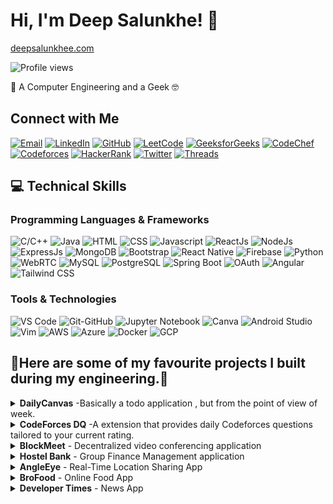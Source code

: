 # Hi, I'm Deep Salunkhe! 👋

[deepsalunkhee.com](https://deepsalunkhee.com)

![Profile views](https://komarev.com/ghpvc/?username=deepsalunkhee&label=Profile%20views&color=0e75b6&style=flat)

🌟 A Computer Engineering and a Geek 🤓

## Connect with Me

[![Email](https://img.shields.io/badge/Email-%23D14836.svg?style=for-the-badge&logo=gmail&logoColor=white)](mailto:deepsalunkhee@gmail.com)
[![LinkedIn](https://img.shields.io/badge/LinkedIn-%230077B5.svg?style=for-the-badge&logo=linkedin&logoColor=white)](https://www.linkedin.com/in/deep-salunkhe-917931225/)
[![GitHub](https://img.shields.io/badge/GitHub-%23181717.svg?style=for-the-badge&logo=github&logoColor=white)](http://github.com/deepsalunkhee)
[![LeetCode](https://img.shields.io/badge/LeetCode-%23FFA116.svg?style=for-the-badge&logo=leetcode&logoColor=black)](https://leetcode.com/deepsalunkhee/)
[![GeeksforGeeks](https://img.shields.io/badge/GeeksforGeeks-%2348A646.svg?style=for-the-badge&logo=geeksforgeeks&logoColor=white)](https://auth.geeksforgeeks.org/user/deepsalunkhee)
[![CodeChef](https://img.shields.io/badge/CodeChef-%235B463F.svg?style=for-the-badge&logo=codechef&logoColor=white)](https://www.codechef.com/users/deepsalunkhee)
[![Codeforces](https://img.shields.io/badge/Codeforces-%23161616.svg?style=for-the-badge&logo=codeforces&logoColor=white)](https://codeforces.com/profile/Deep_Salunkhe)
[![HackerRank](https://img.shields.io/badge/HackerRank-%23006500.svg?style=for-the-badge&logo=hackerrank&logoColor=white)](https://www.hackerrank.com/deepsalunkhee)
[![Twitter](https://img.shields.io/badge/Twitter-%231DA1F2.svg?style=for-the-badge&logo=twitter&logoColor=white)](https://twitter.com/DeepSalunkhee)
[![Threads](https://img.shields.io/badge/Threads-%232C2C2C.svg?style=for-the-badge&logo=threads&logoColor=white)](https://www.threads.net/@deepsalunkhee)

## 💻 Technical Skills

### Programming Languages & Frameworks
![C/C++](https://img.shields.io/badge/C/C++-00599C?style=for-the-badge&logo=c%2B%2B&logoColor=white)
![Java](https://img.shields.io/badge/Java-007396?style=for-the-badge&logo=java&logoColor=white)
![HTML](https://img.shields.io/badge/HTML-E34F26?style=for-the-badge&logo=html5&logoColor=white)
![CSS](https://img.shields.io/badge/CSS-1572B6?style=for-the-badge&logo=css3&logoColor=white)
![Javascript](https://img.shields.io/badge/Javascript-F7DF1E?style=for-the-badge&logo=javascript&logoColor=black)
![ReactJs](https://img.shields.io/badge/ReactJs-61DAFB?style=for-the-badge&logo=react&logoColor=black)
![NodeJs](https://img.shields.io/badge/NodeJs-339933?style=for-the-badge&logo=node.js&logoColor=white)
![ExpressJs](https://img.shields.io/badge/ExpressJs-000000?style=for-the-badge&logo=express&logoColor=white)
![MongoDB](https://img.shields.io/badge/MongoDB-47A248?style=for-the-badge&logo=mongodb&logoColor=white)
![Bootstrap](https://img.shields.io/badge/Bootstrap-563D7C?style=for-the-badge&logo=bootstrap&logoColor=white)
![React Native](https://img.shields.io/badge/React_Native-61DAFB?style=for-the-badge&logo=react&logoColor=white)
![Firebase](https://img.shields.io/badge/Firebase-FFCA28?style=for-the-badge&logo=firebase&logoColor=black)
![Python](https://img.shields.io/badge/Python-3776AB?style=for-the-badge&logo=python&logoColor=white)
![WebRTC](https://img.shields.io/badge/Webrtc-DC382D?style=for-the-badge&logo=webrtc&logoColor=white)
![MySQL](https://img.shields.io/badge/MySQL-4479A1?style=for-the-badge&logo=mysql&logoColor=white)
![PostgreSQL](https://img.shields.io/badge/PostgreSQL-4169E1?style=for-the-badge&logo=postgresql&logoColor=white)
![Spring Boot](https://img.shields.io/badge/Spring_Boot-6DB33F?style=for-the-badge&logo=spring-boot&logoColor=white)
![OAuth](https://img.shields.io/badge/OAuth-0096D6?style=for-the-badge&logo=oauth&logoColor=white)
![Angular](https://img.shields.io/badge/Angular-DD0031?style=for-the-badge&logo=angular&logoColor=white)
![Tailwind CSS](https://img.shields.io/badge/Tailwind_CSS-06B6D4?style=for-the-badge&logo=tailwind-css&logoColor=white)

### Tools & Technologies
![VS Code](https://img.shields.io/badge/VS%20Code-007ACC?style=for-the-badge&logo=visual-studio-code&logoColor=white)
![Git-GitHub](https://img.shields.io/badge/Git--GitHub-181717?style=for-the-badge&logo=github&logoColor=white)
![Jupyter Notebook](https://img.shields.io/badge/Jupyter%20Notebook-F37626?style=for-the-badge&logo=jupyter&logoColor=white)
![Canva](https://img.shields.io/badge/Canva-00C4CC?style=for-the-badge&logo=canva&logoColor=white)
![Android Studio](https://img.shields.io/badge/Android_Studio-3DDC84?style=for-the-badge&logo=android-studio&logoColor=white)
![Vim](https://img.shields.io/badge/Vim-019733?style=for-the-badge&logo=vim&logoColor=white)
![AWS](https://img.shields.io/badge/AWS-232F3E?style=for-the-badge&logo=amazon-aws&logoColor=white)
![Azure](https://img.shields.io/badge/Azure-0078D4?style=for-the-badge&logo=microsoft-azure&logoColor=white)
![Docker](https://img.shields.io/badge/Docker-2496ED?style=for-the-badge&logo=docker&logoColor=white)
![GCP](https://img.shields.io/badge/GCP-4285F4?style=for-the-badge&logo=google-cloud&logoColor=white)

## 🚀Here are some of my favourite projects I built during my engineering.😤

<details>
  
   <summary><strong>DailyCanvas</strong> -Basically a todo application , but from the point of view of week.</summary>
  
  - Sign in with Google OAuth and enjoy a smooth, paper-like UI for a natural writing experience.
  - Create a fresh canvas each week with a full week overview and assign todos to specific days (Sunday – Saturday).
  - Easily add, edit, and organize todos with features like marking as done or scratching them with black/blue strike-through lines.
  - Personalize your todos using color coding (black or blue) for better visual organization.

  - [Demo](https://dailycanvas.deepsalunkhee.com/) | [Code](https://github.com/deepsalunkhee/DailyCanvas) | [Video](https://www.youtube.com/watch?v=MawLtozY1a0)
</details>

<details>
  
  <summary><strong>CodeForces DQ</strong> -A extension that provides daily Codeforces questions tailored to your current rating.</summary>
  
  - Lets you select topic of your choice for practice
  - The selected questions are based on your current rating ,so you can improve efficiently
  - you can tract all of you daily question in one place
  - As your ratting increases the difficulty of the question also increases
  - [Demo](https://chromewebstore.google.com/detail/codeforces-daily-question/cnhblbpmgfmplcmmcbhpjpcippjeibak) | [Code](https://github.com/deepsalunkhee/CodeforcesDQ) | [Video](https://youtu.be/Y6zNmKWVDSU)
</details>

<details>
  
  <summary><strong>BlockMeet</strong> - Decentralized video conferencing application</summary>
  
  - Rather than using traditional SFU based architecture here I have use our In house Decentralized Hydrocarbon based architechture
  - Features: SignIn/SignUp (used JWT here), Creating and joining meet, Decentralized file storage using IPFS, Decentralized logging on Polygon test net
  - Core Tech Stack: React, tailwind css, node-express, websocket, webrtc, Hardhat, solidity
  - [Demo](https://blockmeet.deepsalunkhee.com/) | [Code](https://github.com/deepsalunkhee/BlockMeet) | [Video](https://www.youtube.com/watch?v=aq638ph7_Jc)
</details>

<details>
  <summary><strong>Hostel Bank</strong> - Group Finance Management application</summary>
  
  - Built using React, express, Mongodb, Tailwind, used bcrypt and JWT for auth, used Brevo for sending notification
  - Features: Creating and joining groups, sending and settling money request, in app notification, Transactions history, change password, forgot password handling
  - Explored Deployment using AWS app service, amplify, EC2, github actions, docker and CI/CD using YML
  - [Demo](https://hostelbank.deepsalunkhee.com/) | [Code](https://github.com/deepsalunkhee/Hostel_Bank) | [Video](https://www.linkedin.com/feed/update/urn:li:activity:7165593423758942208/)
</details>

<details>
  <summary><strong>AngleEye</strong> - Real-Time Location Sharing App</summary>
  
  - Developed front-end using React.js, utilized Leaflet library for maps, and Axios for request handling
  - Implemented Express server with 5 API routes, leveraging MongoDB as the database
  - Achieved real-time location sharing through a function that updates and sends current location every minute
  - [Demo](https://angleeye.deepsalunkhee.com/) | [Code](https://github.com/deepsalunkhee/AngleEye-MERN) | [Video](https://www.linkedin.com/feed/update/urn:li:activity:7081887637745111040/)
</details>

<details>
  <summary><strong>BroFood</strong> - Online Food App</summary>
  
  - Utilized React.js, Bootstrap, localStorage, react-router-dom, and Fetch API in front-end implementation
  - Developed API routes for user signin, signup, data retrieval from DB, and displaying ordered data
  - Implemented JWT and bcrypt for enhanced data security in case of DB compromise
  - [Demo](https://brofood.deepsalunkhee.com/) | [Code](https://github.com/deepsalunkhee/Bro-Food-MERN) | [Video](https://www.linkedin.com/feed/update/urn:li:activity:7025070234503897088/)
</details>

<details>
  <summary><strong>Developer Times</strong> - News App</summary>
  
  - Developed DeveloperTimes, a web application using NewsApi and MERN stack
  - Implemented API handling, data fetching, and frontend data display using destructuring
  - Managed frontend-to-backend request handling for seamless user experience
  - [Demo](https://devtimes.deepsalunkhee.com/) | [Code](https://github.com/deepsalunkhee/Developer-Times-Project) | [Video](https://www.linkedin.com/feed/update/urn:li:activity:7032406749269700608/)
</details>



